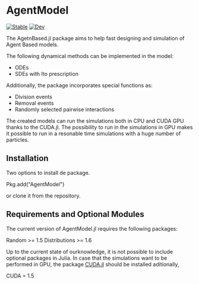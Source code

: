 # AgentModel

[![Stable](https://img.shields.io/badge/docs-stable-blue.svg)](https://gatocor.github.io/AgentBasedModels.jl/dev/)
[![Dev](https://img.shields.io/badge/docs-dev-blue.svg)](https://gatocor.github.io/AgentBasedModels.jl/stable/)

The AgetnBased.jl package aims to help fast designing and simulation of Agent Based models.

The following dynamical methods can be implemented in the model:

 - ODEs
 - SDEs with Ito prescription

Additionally, the package incorporates special functions as:

 - Division events
 - Removal events
 - Randomly selected pairwise interactions

The created models can run the simulations both in CPU and CUDA GPU thanks to the CUDA.jl. The possibility to run in the simulations in GPU makes it possible to run in a resonable time simulations with a huge number of particles.

## Installation

Two options to install de package.

Pkg.add("AgentModel")

or clone it from the repository.

## Requirements and Optional Modules

The current version of AgentModel.jl requires the following packages:

Random >= 1.5 
Distributions >= 1.6

Up to the current state of ourknowledge, it is not possible to include optional packages in Julia. In case that the simulations want to be performed in GPU, the package [CUDA.jl](https://github.com/JuliaGPU/CUDA.jl) should be installed aditionally,

CUDA = 1.5